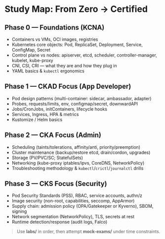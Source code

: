 # Study Map: From Zero → Certified

## Phase 0 — Foundations (KCNA)
- Containers vs VMs, OCI images, registries
- Kubernetes core objects: Pod, ReplicaSet, Deployment, Service, ConfigMap, Secret
- Control plane vs nodes: apiserver, etcd, scheduler, controller-manager, kubelet, kube-proxy
- CNI, CSI, CRI — what they are and how they plug in
- YAML basics & `kubectl` ergonomics

## Phase 1 — CKAD Focus (App Developer)
- Pod design patterns (multi-container: sidecar, ambassador, adapter)
- Probes, requests/limits, env, configmap/secret, downwardAPI
- Jobs/CronJobs, initContainers, lifecycle hooks
- Services, Ingress, HPA & metrics
- Kustomize / Helm basics

## Phase 2 — CKA Focus (Admin)
- Scheduling (taints/tolerations, affinity/anti, priority/preemption)
- Cluster maintenance (backup/restore etcd, drain/cordon, upgrades)
- Storage (PV/PVC/SC; StatefulSets)
- Networking (kube-proxy iptables/ipvs, CoreDNS, NetworkPolicy)
- Troubleshooting methodology & `kubectl`/`crictl`/`journalctl` drills

## Phase 3 — CKS Focus (Security)
- Pod Security Standards (PSS), RBAC, service accounts, authn/z
- Image security (non-root, capabilities, seccomp, AppArmor)
- Supply chain: admission policy (OPA/Gatekeeper or Kyverno), SBOM, signing
- Network segmentation (NetworkPolicy), TLS, secrets at rest
- Runtime detection/response (audit logs, Falco)

> Use **labs/** in order, then attempt **mock-exams/** under time constraints.

